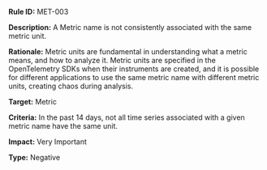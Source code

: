 **Rule ID:** MET-003

**Description:** A Metric name is not consistently associated with the same metric unit.

**Rationale:** Metric units are fundamental in understanding what a metric means, and how to analyze it. Metric units are specified in the OpenTelemetry SDKs when their instruments are created, and it is possible for different applications to use the same metric name with different metric units, creating chaos during analysis.

**Target:** Metric

**Criteria:** In the past 14 days, not all time series associated with a given metric name have the same unit.

**Impact:** Very Important

**Type:** Negative  
